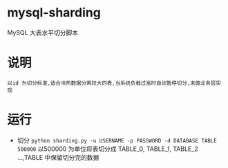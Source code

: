 # mysql-sharding
MySQL 大表水平切分脚本

# 说明
```
以id 为切分标准,适合冷热数据分离较大的表,当系统负载过高时自动暂停切分,未做业务层实现
```

# 运行
* 切分
  `python sharding.py -u USERNAME -p PASSWORD -d DATABASE TABLE 500000`
  以500000 为单位将表切分成 TABLE_0, TABLE_1, TABLE_2 ...,TABLE 中保留切分完的数据

